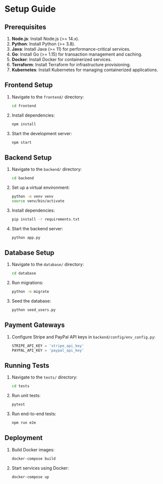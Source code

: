# Setup Guide

## Prerequisites

1. **Node.js**: Install Node.js (>= 14.x).
2. **Python**: Install Python (>= 3.8).
3. **Java**: Install Java (>= 11) for performance-critical services.
4. **Go**: Install Go (>= 1.15) for transaction management and caching.
5. **Docker**: Install Docker for containerized services.
6. **Terraform**: Install Terraform for infrastructure provisioning.
7. **Kubernetes**: Install Kubernetes for managing containerized applications.

## Frontend Setup

1. Navigate to the `frontend/` directory:

    ```bash
    cd frontend
    ```

2. Install dependencies:

    ```bash
    npm install
    ```

3. Start the development server:

    ```bash
    npm start
    ```

## Backend Setup

1. Navigate to the `backend/` directory:

    ```bash
    cd backend
    ```

2. Set up a virtual environment:

    ```bash
    python -m venv venv
    source venv/bin/activate
    ```

3. Install dependencies:

    ```bash
    pip install -r requirements.txt
    ```

4. Start the backend server:

    ```bash
    python app.py
    ```

## Database Setup

1. Navigate to the `database/` directory:

    ```bash
    cd database
    ```

2. Run migrations:

    ```bash
    python -m migrate
    ```

3. Seed the database:

    ```bash
    python seed_users.py
    ```

## Payment Gateways

1. Configure Stripe and PayPal API keys in `backend/config/env_config.py`:

    ```python
    STRIPE_API_KEY = 'stripe_api_key'
    PAYPAL_API_KEY = 'paypal_api_key'
    ```

## Running Tests

1. Navigate to the `tests/` directory:

    ```bash
    cd tests
    ```

2. Run unit tests:

    ```bash
    pytest
    ```

3. Run end-to-end tests:

    ```bash
    npm run e2e
    ```

## Deployment

1. Build Docker images:

    ```bash
    docker-compose build
    ```

2. Start services using Docker:

    ```bash
    docker-compose up
    ```

